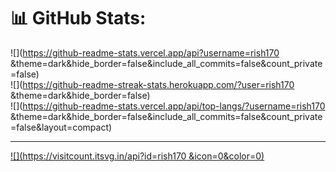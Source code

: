 # 📊 GitHub Stats:
![](https://github-readme-stats.vercel.app/api?username=rish170 &theme=dark&hide_border=false&include_all_commits=false&count_private=false)<br/>
![](https://github-readme-streak-stats.herokuapp.com/?user=rish170 &theme=dark&hide_border=false)<br/>
![](https://github-readme-stats.vercel.app/api/top-langs/?username=rish170 &theme=dark&hide_border=false&include_all_commits=false&count_private=false&layout=compact)

---
[![](https://visitcount.itsvg.in/api?id=rish170 &icon=0&color=0)](https://visitcount.itsvg.in)

<!-- Proudly created with GPRM ( https://gprm.itsvg.in ) -->

